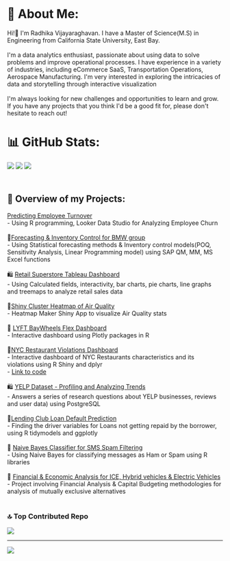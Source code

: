 # 💫 About Me:
Hi!👋 I'm Radhika Vijayaraghavan. I have a Master of Science(M.S) in Engineering from California State University, East Bay.<br><br>I'm a data analytics enthusiast, passionate about using data to solve problems and improve operational processes. I have experience in a variety of industries, including eCommerce SaaS, Transportation Operations, Aerospace Manufacturing. I'm very interested in exploring the intricacies of data and storytelling through interactive visualization<br><br>I'm always looking for new challenges and opportunities to learn and grow. If you have any projects that you think I'd be a good fit for, please don't hesitate to reach out!<br>

# 📊 GitHub Stats:
![](https://github-readme-stats.vercel.app/api?username=radhikavraghavan5&theme=city_light&hide_border=true&include_all_commits=true&count_private=false) ![](https://github-readme-stats.vercel.app/api/top-langs/?username=radhikavraghavan5&theme=city_light&hide_border=true&include_all_commits=true&count_private=false&layout=compact)
![](https://github-readme-streak-stats.herokuapp.com/?user=radhikavraghavan5&theme=city_light&hide_border=true)

## <br>💼 Overview of my Projects:<br>
[Predicting Employee Turnover](https://github.com/viradhikaa/HR-Analytics-Employee-Churn-Prediction)<br>- Using R programming, Looker Data Studio for Analyzing Employee Churn<br><br>🚛[Forecasting & Inventory Control for BMW group](https://github.com/viradhikaa/Forecasting-Inventory-Analysis-BMW-Group)<br>- Using Statistical forecasting methods & Inventory control models(POQ, Sensitivity Analysis, Linear Programming model) using SAP QM, MM, MS Excel functions<br><br>🛍️ [Retail Superstore Tableau Dashboard](https://public.tableau.com/app/profile/viradhika/viz/RetailSuperstorePerformanceDashboard/Dashboard1)<br>- Using Calculated fields, interactivity, bar charts, pie charts, line graphs and treemaps to analyze retail sales data<br><br>🍃[Shiny Cluster Heatmap of Air Quality](https://rvijayaraghavan.shinyapps.io/Problem_01_heatmap/)<br>- Heatmap Maker Shiny App to visualize Air Quality stats<br><br>🚖 [LYFT BayWheels Flex Dashboard](https://rpubs.com/viradhika/973668)<br>- Interactive dashboard using Plotly packages in R<br><br>🍔[NYC Restaurant Violations Dashboard](https://rvijayaraghavan.shinyapps.io/problem_4_Restaurant_Violations_app/?_ga=2.106304387.1290595451.1678923496-1022704292.1678923496)<br>- Interactive dashboard of NYC Restaurants characteristics and its violations using R Shiny and dplyr<br>- [Link to code](https://github.com/viradhikaa/R-Shiny-Dashboards/blob/main/NY_restaurant_violations_app.R)<br><br>🛍️ [YELP Dataset - Profiling and Analyzing Trends](https://github.com/viradhikaa/Yelp-Dataset-Analysis-using-SQL/blob/main/DataScientistRolePlay.pdf)<br>- Answers a series of research questions about YELP businesses, reviews and user data) using PostgreSQL<br><br>🏦[Lending Club Loan Default Prediction](https://github.com/viradhikaa/Lending-Club-Loan-Default-Prediction)<br>- Finding the driver variables for Loans not getting repaid by the borrower, using R tidymodels and ggplotly<br><br>📩 [Naive Bayes Classifier for SMS Spam Filtering](https://github.com/viradhikaa/Naive-Bayes-classifier-for-SMS-Spam-Filtering)<br>- Using Naive Bayes for classifying messages as Ham or Spam using R libraries<br><br>🏦 [Financial & Economic Analysis for ICE, Hybrid vehicles & Electric Vehicles](https://github.com/viradhikaa/Financial-Analysis-Electric-Vehicle)<br>- Project involving Financial Analysis & Capital Budgeting methodologies for analysis of mutually exclusive alternatives<br><br>

### 🔝 Top Contributed Repo
![](https://github-contributor-stats.vercel.app/api?username=radhikavraghavan5&limit=5&theme=buddhism&combine_all_yearly_contributions=true)

---
[![](https://visitcount.itsvg.in/api?id=radhikavraghavan5&icon=0&color=0)](https://visitcount.itsvg.in)

